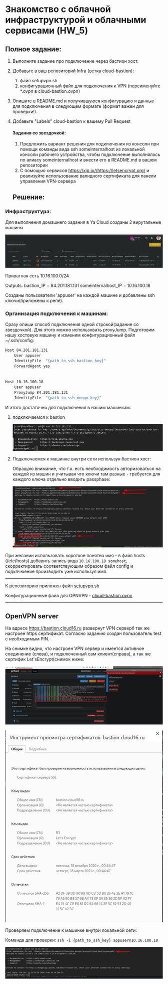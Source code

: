 # Знакомство с облачной инфраструктурой и облачными сервисами (HW_5)


## Полное задание:

1. Выполните задание про подключение через бастион хост.

2. Добавьте в ваш репозиторий Infra (ветка cloud-bastion):

   1. файл setupvpn.sh
   2. конфигурационный файл для подключения к VPN (переименуйте *.ovpn в cloud-bastion.ovpn)

3. Опишите в README.md и получившуюся конфигурацию и данные для подключения в следующем формате (формат важен для проверки!).

4. Добавьте "Labels" cloud-bastion к вашему Pull Request

   #### Задания со звездочкой:

   1. Предложить вариант решения для подключения из консоли при помощи команды вида ssh someinternalhost из локальной консоли рабочего устройства, чтобы подключение выполнялось по алиасу someinternalhost и внести его в README.md в вашем репозитории
   2. С помощью сервисов https://xip.io//https://letsencrypt.org/ и реализуйте использование валидного сертификата для панели управления VPN-сервера

   ## Решение:

### Инфраструктура:

Для выполнения домашнего задания в Ya Cloud созданы 2 вирутальные машины

![image-20201218024521497](readme.assets/image-20201218024521497.png)

Приватная сеть 10.16.100.0/24


  Outputs:
bastion_IP = 84.201.181.131
someinternalhost_IP = 10.16.100.18


Созданы пользователи 'appuser' на каждой машине и добавлены ssh ключи(приложены к репе).

### Организация подключения к машинам:

Сразу опиши способ подключения одной строкой(задание со звездочкой). Для этого можно использовать proxyJump. Подготовим нашу хостовую машину и изменим конфигурационный  файл ~/.ssh/config:

```bash
Host 84.201.181.131
    User appuser
    IdentityFile  "{path_to_ssh_bastion_key}"
    ForwardAgent yes


Host 10.16.100.18
    User appuser
    ProxyJump 84.201.181.131
    IdentityFile  "{path_to_ssh_mongo_key}"
```

И этого достаточно для подключения в нашим машинкам.

1. подключаемся к bastion

   ![image-20201218025420752](readme.assets/image-20201218025420752.png)

2. Подключаемся к машинке внутри сети используя бастион хост:

   Обращаю внимание, что т.к. есть необходимость авторизоваться на каждой из машин и учитывая что ключи там разные - требуется для каждого ключа отдельно вводить  passphase:

   ![image-20201218025559140](readme.assets/image-20201218025559140.png)

При желании использовать короткое понятно имя - в файл hosts (/etc/hosts) добавить запись вида
`10.16.100.18 somehost`, скорректировать соответствующим образом файл config и подклчюение производить уже используя имя.

---

К репозиторию приложен файл [setupvpn.sh](setupvpn.sh)

Конфигурационные файл для OPNVPN - [cloud-bastion.ovpn](cloud-bastion.ovpn)

---

## OpenVPN server

На адресе https://bastion.cloud16.ru   развернут VPN серверб так же настроен https сертификат.
Согласно заданию создан пользователь test с необходимым PIN.

На снимке видно, что настроен VPN сервер и имеется активное соединение (слева), и подключенный сам клиент(справа), а так же сертифик Let'sEncrypt(снимок ниже:

![image-20201218022034264](readme.assets/image-20201218022034264.png)

![image-20201218030227513](readme.assets/image-20201218030227513.png)



Проверяем подключение к машинке внутри локальной сети:

Команда для проверки: `ssh -i {path_to_ssh_key} appuser@10.16.100.18`

![image-20201218022941235](readme.assets/image-20201218022941235.png)
